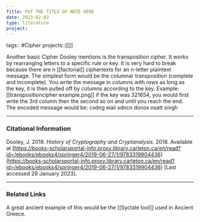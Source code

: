 ```yaml
---
Title: PUT THE TITLE OF NOTE HERE
date: 2023-02-03
type: literature
project:
---
```

tags:: #Cipher 
projects::[[]]


Another basic Cipher Dooley mentions is the transposition cipher. It works by rearranging letters to a specific rule or key. It is very hard to break because there are n [[factorial]] ciphertexts for an n-letter plaintext message. The simplest form would be the columnar transposition (complete and incomplete).  You write the message in columns with rows as long as the key, it is then pulled off by columns according to the key. Example:
[[transpositioncipher example.png]] 
if the key was 321654, you would first write the 3rd column then the second so on and until you reach the end. The encoded message would be:
cvdng eiaii sdncn donox nsatt oivgh



---
### Citational Information


Dooley, J. 2018. _History of Cryptography and Cryptanalysis_. 2018. Available at [https://books-scholarsportal-info.proxy.library.carleton.ca/en/read?id=/ebooks/ebooks4/springer4/2019-06-27/1/9783319904436](https://books-scholarsportal-info.proxy.library.carleton.ca/en/read?id=/ebooks/ebooks4/springer4/2019-06-27/1/9783319904436) [Last accessed 29 January 2023].

---

### Related Links

A great ancient example of this would be the [[Syctale tool]] used in Ancient Greece.